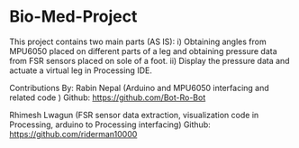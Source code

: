 # Bio-Med-Project

This project contains two main parts (AS IS): 
i) Obtaining angles from MPU6050 placed on different parts of a leg and obtaining pressure data from FSR sensors placed on sole of a foot.
ii) Display the pressure data and actuate a virtual leg in Processing IDE.

Contributions By:
Rabin Nepal (Arduino and MPU6050 interfacing and related code )
Github: https://github.com/Bot-Ro-Bot

Rhimesh Lwagun (FSR sensor data extraction, visualization code in Processing, arduino to Processing interfacing)
Github: https://github.com/riderman10000
